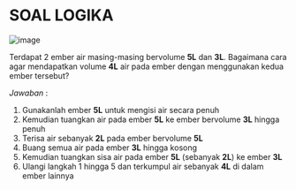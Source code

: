 # SOAL LOGIKA

![image](https://user-images.githubusercontent.com/91021512/186868645-4d424d7c-1038-402b-95e1-550a65910a02.png)

Terdapat 2 ember air masing-masing bervolume **5L** dan **3L**. Bagaimana cara agar mendapatkan volume **4L** air pada ember dengan menggunakan kedua ember tersebut?

_Jawaban_ :

1. Gunakanlah ember **5L** untuk mengisi air secara penuh
2. Kemudian tuangkan air pada ember **5L** ke ember bervolume **3L** hingga penuh
3. Terisa air sebanyak **2L** pada ember bervolume **5L**
4. Buang semua air pada ember **3L**  hingga kosong
5. Kemudian tuangkan sisa air pada ember **5L** (sebanyak **2L**) ke ember **3L**
6. Ulangi langkah 1 hingga 5 dan terkumpul air sebanyak **4L** di dalam ember lainnya
